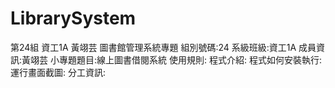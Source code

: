 # LibrarySystem
第24組
資工1A
黃翊芸
圖書館管理系統專題
組別號碼:24
系級班級:資工1A
成員資訊:黃翊芸
小專題題目:線上圖書借閱系統
使用規則:
程式介紹:
程式如何安裝執行:
運行畫面截圖:
分工資訊:
